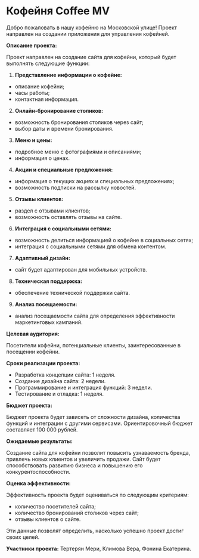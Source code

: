 # Кофейня Coffee MV
Добро пожаловать в нашу кофейню на Московской улице! Проект направлен на создании приложения для управления кофейней.

**Описание проекта:**

Проект направлен на создание сайта для кофейни, который будет выполнять следующие функции:

1. **Представление информации о кофейне:**
* описание кофейни;
* часы работы;
* контактная информация.

2. **Онлайн-бронирование столиков:**
* возможность бронирования столиков через сайт;
* выбор даты и времени бронирования.

3. **Меню и цены:**
* подробное меню с фотографиями и описаниями;
* информация о ценах.

4. **Акции и специальные предложения:**
* информация о текущих акциях и специальных предложениях;
* возможность подписки на рассылку новостей.

5. **Отзывы клиентов:**
* раздел с отзывами клиентов;
* возможность оставлять отзывы на сайте.

6. **Интеграция с социальными сетями:**
* возможность делиться информацией о кофейне в социальных сетях;
* интеграция с социальными сетями для обмена контентом.

7. **Адаптивный дизайн:**
* сайт будет адаптирован для мобильных устройств.

8. **Техническая поддержка:**
* обеспечение технической поддержки сайта.

9. **Анализ посещаемости:**
* анализ посещаемости сайта для определения эффективности маркетинговых кампаний.

**Целевая аудитория:**

Посетители кофейни, потенциальные клиенты, заинтересованные в посещении кофейни.

**Сроки реализации проекта:**

* Разработка концепции сайта: 1 неделя.
* Создание дизайна сайта: 2 недели.
* Программирование и интеграция функций: 3 недели.
* Тестирование и отладка: 1 неделя.

**Бюджет проекта:**

Бюджет проекта будет зависеть от сложности дизайна, количества функций и интеграции с другими сервисами. Ориентировочный бюджет составляет 100 000 рублей.

**Ожидаемые результаты:**

Создание сайта для кофейни позволит повысить узнаваемость бренда, привлечь новых клиентов и увеличить продажи. Сайт будет способствовать развитию бизнеса и повышению его конкурентоспособности.

**Оценка эффективности:**

Эффективность проекта будет оцениваться по следующим критериям:
* количество посетителей сайта;
* количество бронирований столиков через сайт;
* отзывы клиентов о сайте.

Эти данные позволят определить, насколько успешно проект достиг своих целей.

**Участники проекта:**
Тертерян Мери, Климова Вера, Фонина Екатерина.

